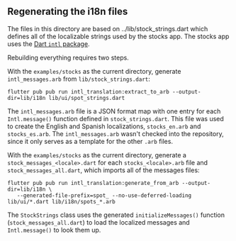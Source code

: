 ## Regenerating the i18n files

The files in this directory are based on ../lib/stock_strings.dart
which defines all of the localizable strings used by the stocks
app. The stocks app uses
the [Dart `intl` package](https://github.com/dart-lang/intl).

Rebuilding everything requires two steps.

With the `examples/stocks` as the current directory, generate
`intl_messages.arb` from `lib/stock_strings.dart`:
```
flutter pub pub run intl_translation:extract_to_arb --output-dir=lib/i18n lib/ui/spot_strings.dart
```
The `intl_messages.arb` file is a JSON format map with one entry for
each `Intl.message()` function defined in `stock_strings.dart`. This
file was used to create the English and Spanish localizations,
`stocks_en.arb` and `stocks_es.arb`. The `intl_messages.arb` wasn't
checked into the repository, since it only serves as a template for
the other `.arb` files.


With the `examples/stocks` as the current directory, generate a
`stock_messages_<locale>.dart` for each `stocks_<locale>.arb` file and
`stock_messages_all.dart`, which imports all of the messages files:
```
flutter pub pub run intl_translation:generate_from_arb --output-dir=lib/i18n \
   --generated-file-prefix=spot_ --no-use-deferred-loading lib/ui/*.dart lib/i18n/spots_*.arb
```

The `StockStrings` class uses the generated `initializeMessages()`
function (`stock_messages_all.dart`) to load the localized messages
and `Intl.message()` to look them up.
